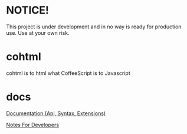 # NOTICE!
This project is under development and in no way is ready for production use. Use at your own risk.

# cohtml
cohtml is to html what CoffeeScript is to Javascript

# docs

[Documentation (Api, Syntax, Extensions)](docs/public)

[Notes For Developers](docs/dev-notes)